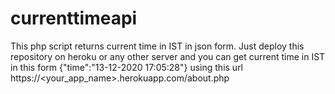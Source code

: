 # currenttimeapi
This php script returns current time in IST in json form.
Just deploy this repository on heroku or any other server and you can get current time in IST in this form
{"time":"13-12-2020 17:05:28"} 
using this url https://<your_app_name>.herokuapp.com/about.php
